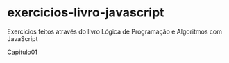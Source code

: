 # exercicios-livro-javascript
 Exercicios feitos através do livro Lógica de Programação e Algoritmos com JavaScript

[Capitulo01](https://github.com/igorhgds/exercicios-livro-javascript/tree/main/capitulo01)

